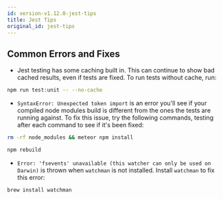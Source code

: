 ```yaml
---
id: version-v1.12.0-jest-tips
title: Jest Tips
original_id: jest-tips
---
```

    
## Common Errors and Fixes

- Jest testing has some caching built in. This can continue to show bad cached results, even if tests are fixed. To run tests without cache, run:

```sh
npm run test:unit -- --no-cache
```

- `SyntaxError: Unexpected token import` is an error you'll see if your compiled node modules build is different from the ones the tests are running against. To fix this issue, try the following commands, testing after each command to see if it's been fixed:

```sh
rm -rf node_modules && meteor npm install
```
```sh
npm rebuild
```

- `Error: 'fsevents' unavailable (this watcher can only be used on Darwin)` is thrown when `watchman` is not installed. Install `watchman` to fix this error:

```sh
brew install watchman
```
